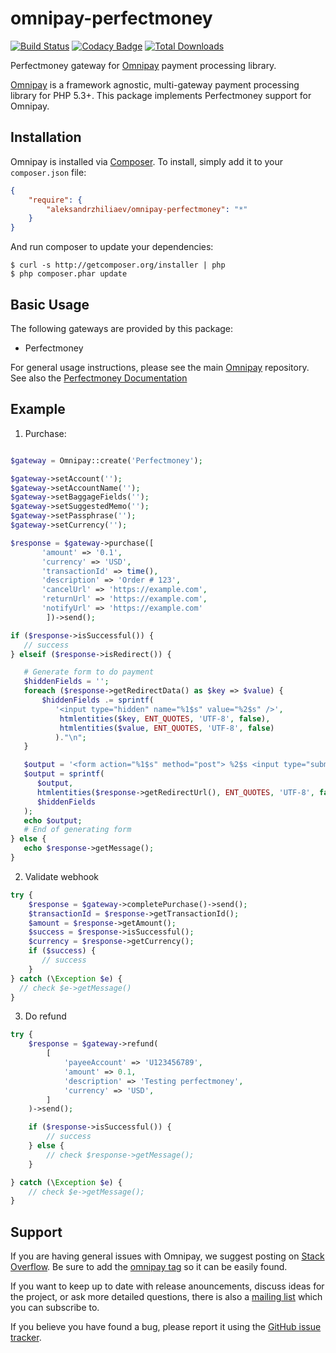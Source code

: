 # omnipay-perfectmoney
[![Build Status](https://travis-ci.org/aleksandrzhiliaev/omnipay-perfectmoney.svg?branch=master)](https://travis-ci.org/aleksandrzhiliaev/omnipay-perfectmoney)
[![Codacy Badge](https://api.codacy.com/project/badge/Grade/a4e2fa978f7d47688581496e640b0eea)](https://www.codacy.com/app/sassoftinc/omnipay-perfectmoney?utm_source=github.com&amp;utm_medium=referral&amp;utm_content=aleksandrzhiliaev/omnipay-perfectmoney&amp;utm_campaign=Badge_Grade)
[![Total Downloads](https://poser.pugx.org/aleksandrzhiliaev/omnipay-perfectmoney/downloads)](https://packagist.org/packages/aleksandrzhiliaev/omnipay-perfectmoney)

Perfectmoney gateway for [Omnipay](https://github.com/thephpleague/omnipay) payment processing library.

[Omnipay](https://github.com/omnipay/omnipay) is a framework agnostic, multi-gateway payment
processing library for PHP 5.3+. This package implements Perfectmoney support for Omnipay.

## Installation

Omnipay is installed via [Composer](http://getcomposer.org/). To install, simply add it
to your `composer.json` file:

```json
{
    "require": {
        "aleksandrzhiliaev/omnipay-perfectmoney": "*"
    }
}
```

And run composer to update your dependencies:

    $ curl -s http://getcomposer.org/installer | php
    $ php composer.phar update

## Basic Usage

The following gateways are provided by this package:

* Perfectmoney

For general usage instructions, please see the main [Omnipay](https://github.com/omnipay/omnipay)
repository. See also the [Perfectmoney Documentation](https://perfectmoney.is/sample-api.html)

## Example
1. Purchase:
```php

$gateway = Omnipay::create('Perfectmoney');

$gateway->setAccount('');
$gateway->setAccountName('');
$gateway->setBaggageFields('');
$gateway->setSuggestedMemo('');
$gateway->setPassphrase('');
$gateway->setCurrency('');

$response = $gateway->purchase([
       'amount' => '0.1',
       'currency' => 'USD',
       'transactionId' => time(),
       'description' => 'Order # 123',
       'cancelUrl' => 'https://example.com',
       'returnUrl' => 'https://example.com',
       'notifyUrl' => 'https://example.com'
        ])->send();

if ($response->isSuccessful()) {
   // success
} elseif ($response->isRedirect()) {

   # Generate form to do payment
   $hiddenFields = '';
   foreach ($response->getRedirectData() as $key => $value) {
       $hiddenFields .= sprintf(
          '<input type="hidden" name="%1$s" value="%2$s" />',
           htmlentities($key, ENT_QUOTES, 'UTF-8', false),
           htmlentities($value, ENT_QUOTES, 'UTF-8', false)
          )."\n";
   }

   $output = '<form action="%1$s" method="post"> %2$s <input type="submit" value="Purchase" /></form>';
   $output = sprintf(
      $output,
      htmlentities($response->getRedirectUrl(), ENT_QUOTES, 'UTF-8', false),
      $hiddenFields
   );
   echo $output;
   # End of generating form
} else {
   echo $response->getMessage();
}
```
2. Validate webhook
```php
try {
    $response = $gateway->completePurchase()->send();
    $transactionId = $response->getTransactionId();
    $amount = $response->getAmount();
    $success = $response->isSuccessful();
    $currency = $response->getCurrency();
    if ($success) {
       // success
    }
} catch (\Exception $e) {
  // check $e->getMessage()
}
```
3. Do refund
```php
try {
    $response = $gateway->refund(
        [
            'payeeAccount' => 'U123456789',
            'amount' => 0.1,
            'description' => 'Testing perfectmoney',
            'currency' => 'USD',
        ]
    )->send();

    if ($response->isSuccessful()) {
        // success
    } else {
        // check $response->getMessage();
    }

} catch (\Exception $e) {
    // check $e->getMessage();
}
```

## Support

If you are having general issues with Omnipay, we suggest posting on
[Stack Overflow](http://stackoverflow.com/). Be sure to add the
[omnipay tag](http://stackoverflow.com/questions/tagged/omnipay) so it can be easily found.

If you want to keep up to date with release anouncements, discuss ideas for the project,
or ask more detailed questions, there is also a [mailing list](https://groups.google.com/forum/#!forum/omnipay) which
you can subscribe to.

If you believe you have found a bug, please report it using the [GitHub issue tracker](https://github.com/aleksandrzhiliaev/omnipay-nixmoney/issues).
